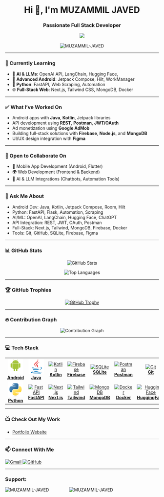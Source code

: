 <h1 align="center">Hi 👋, I'm MUZAMMIL JAVED</h1>
<h3 align="center">Passionate Full Stack Developer</h3>

<p align="center">
  <img src="https://readme-typing-svg.herokuapp.com?font=Roboto&color=%23F7D15A&size=22&center=true&vCenter=true&lines=Full+Stack+Developer;Java+%7C+Kotlin+%7C+XML+%7C+%7C+Android+SDK;Open+to+Collaborate" />
</p>

<p align="center"> 
  <img src="https://komarev.com/ghpvc/?username=MUZAMMIL-JAVED&label=Profile%20views&color=0e75b6&style=flat" alt="MUZAMMIL-JAVED" />
</p>

---

### 🌱 Currently Learning
- 🧠 **AI & LLMs**: OpenAI API, LangChain, Hugging Face, 
- 📱 **Advanced Android**: Jetpack Compose, Hilt, WorkManager  
- 🐍 **Python**: FastAPI, Web Scraping, Automation  
- 🌐 **Full-Stack Web**: Next.js, Tailwind CSS, MongoDB, Docker  

---

### ✅ What I’ve Worked On
- Android apps with **Java**, **Kotlin**, Jetpack libraries  
- API development using **REST**, **Postman**, **JWT/OAuth**  
- Ad monetization using **Google AdMob**  
- Building full-stack solutions with **Firebase**, **Node.js**, and **MongoDB**  
- UI/UX design integration with **Figma**  

---

### 🤝 Open to Collaborate On
- 📱 Mobile App Development (Android, Flutter)  
- 🌍 Web Development (Frontend & Backend)  
- 🤖 AI & LLM Integrations (Chatbots, Automation Tools)

---

### 💬 Ask Me About
- Android Dev: Java, Kotlin, Jetpack Compose, Room, Hilt  
- Python: FastAPI, Flask, Automation, Scraping  
- AI/ML: OpenAI, LangChain, Hugging Face, ChatGPT  
- API Integration: REST, JWT, OAuth, Postman  
- Full-Stack: Next.js, Tailwind, MongoDB, Firebase, Docker  
- Tools: Git, GitHub, SQLite, Firebase, Figma  

---

### 📊 GitHub Stats
<p align="center">
  <img src="https://github-readme-stats.vercel.app/api?username=MUZAMMIL-JAVED&show_icons=true&theme=radical" alt="GitHub Stats" />
</p>


<p align="center">
  <img src="https://github-readme-stats.vercel.app/api/top-langs?username=MUZAMMIL-JAVED&show_icons=true&locale=en&layout=compact&langs_count=8&theme=radical" alt="Top Languages" />
</p>  

---

### 🏆 GitHub Trophies
<p align="center">
  <a href="https://github.com/ryo-ma/github-profile-trophy">
    <img src="https://github-profile-trophy.vercel.app/?username=MUZAMMIL-JAVED&theme=radical&margin-w=15&margin-h=15" alt="GitHub Trophy" />
  </a>
</p>

---

### 🔥 Contribution Graph
<p align="center">
  <img src="https://github-readme-activity-graph.vercel.app/graph?username=MUZAMMIL-JAVED&theme=tokyo-night&bg_color=000000&color=FFFFFF&line=FFA500&point=FFFFFF" alt="Contribution Graph" />
</p>

---

### 💻 Tech Stack

<table align="center">
  <tr>
    <!-- Android -->
    <td align="center">
      <a href="https://developer.android.com" target="_blank" rel="noreferrer">
        <img src="https://raw.githubusercontent.com/devicons/devicon/master/icons/android/android-original-wordmark.svg" alt="Android" width="50" height="50"/><br><b>Android</b>
      </a>
    </td>
    <!-- Java -->
    <td align="center">
      <a href="https://www.java.com" target="_blank" rel="noreferrer">
        <img src="https://raw.githubusercontent.com/devicons/devicon/master/icons/java/java-original.svg" alt="Java" width="50" height="50"/><br><b>Java</b>
      </a>
    </td>
    <!-- Kotlin -->
    <td align="center">
      <a href="https://kotlinlang.org" target="_blank" rel="noreferrer">
        <img src="https://www.vectorlogo.zone/logos/kotlinlang/kotlinlang-icon.svg" alt="Kotlin" width="50" height="50"/><br><b>Kotlin</b>
      </a>
    </td>
    <!-- Dart 
    <td align="center">
      <a href="https://dart.dev/" target="_blank" rel="noreferrer">
        <img src="https://www.vectorlogo.zone/logos/dartlang/dartlang-icon.svg" alt="Dart" width="50" height="50"/><br><b>Dart</b>
      </a>
    </td>
    <td align="center">
      <a href="https://flutter.dev/" target="_blank" rel="noreferrer">
        <img src="https://www.vectorlogo.zone/logos/flutterio/flutterio-icon.svg" alt="Flutter" width="50" height="50"/><br><b>Flutter</b>
      </a>
    </td>  -->
    <!-- Firebase -->
    <td align="center">
      <a href="https://firebase.google.com/" target="_blank" rel="noreferrer">
        <img src="https://www.vectorlogo.zone/logos/firebase/firebase-icon.svg" alt="Firebase" width="50" height="50"/><br><b>Firebase</b>
      </a>
    </td>
    <!-- SQLite -->
    <td align="center">
      <a href="https://www.sqlite.org/" target="_blank" rel="noreferrer">
        <img src="https://www.vectorlogo.zone/logos/sqlite/sqlite-icon.svg" alt="SQLite" width="50" height="50"/><br><b>SQLite</b>
      </a>
    </td>
    <!-- Postman -->
    <td align="center">
      <a href="https://postman.com" target="_blank" rel="noreferrer">
        <img src="https://www.vectorlogo.zone/logos/getpostman/getpostman-icon.svg" alt="Postman" width="50" height="50"/><br><b>Postman</b>
      </a>
    </td>
    <!-- Git -->
    <td align="center">
      <a href="https://git-scm.com/" target="_blank" rel="noreferrer">
        <img src="https://www.vectorlogo.zone/logos/git-scm/git-scm-icon.svg" alt="Git" width="50" height="50"/><br><b>Git</b>
      </a>
    </td>
    <!-- GitHub -->
    <td align="center">
      <a href="https://github.com/gmddev074" target="_blank" rel="noreferrer">
        <img src="https://cdn.jsdelivr.net/gh/devicons/devicon/icons/github/github-original.svg" alt="GitHub" width="50" height="50"/><br><b>GitHub</b>
      </a>
    </td>
    <!-- Figma -->
    <td align="center">
      <a href="https://www.figma.com/" target="_blank" rel="noreferrer">
        <img src="https://www.vectorlogo.zone/logos/figma/figma-icon.svg" alt="Figma" width="50" height="50"/><br><b>Figma</b>
      </a>
    </td>
  </tr>
  <tr>
    <!-- Python -->
    <td align="center">
      <a href="https://www.python.org/" target="_blank" rel="noreferrer">
        <img src="https://raw.githubusercontent.com/devicons/devicon/master/icons/python/python-original.svg" alt="Python" width="50" height="50"/><br><b>Python</b>
      </a>
    </td>
    <!-- FastAPI -->
    <td align="center">
      <a href="https://fastapi.tiangolo.com/" target="_blank" rel="noreferrer">
        <img src="https://fastapi.tiangolo.com/img/icon-white.svg" alt="FastAPI" width="50" height="50"/><br><b>FastAPI</b>
      </a>
    </td>
    <!-- Next.js -->
    <td align="center">
      <a href="https://nextjs.org/" target="_blank" rel="noreferrer">
        <img src="https://cdn.worldvectorlogo.com/logos/nextjs-2.svg" alt="Next.js" width="50" height="50"/><br><b>Next.js</b>
      </a>
    </td>
    <!-- Tailwind CSS -->
    <td align="center">
      <a href="https://tailwindcss.com/" target="_blank" rel="noreferrer">
        <img src="https://www.vectorlogo.zone/logos/tailwindcss/tailwindcss-icon.svg" alt="Tailwind" width="50" height="50"/><br><b>Tailwind</b>
      </a>
    </td>
    <!-- MongoDB -->
    <td align="center">
      <a href="https://www.mongodb.com/" target="_blank" rel="noreferrer">
        <img src="https://www.vectorlogo.zone/logos/mongodb/mongodb-icon.svg" alt="MongoDB" width="50" height="50"/><br><b>MongoDB</b>
      </a>
    </td>
    <!-- Docker -->
    <td align="center">
      <a href="https://www.docker.com/" target="_blank" rel="noreferrer">
        <img src="https://www.vectorlogo.zone/logos/docker/docker-icon.svg" alt="Docker" width="50" height="50"/><br><b>Docker</b>
      </a>
    </td>
    <!-- OpenAI -->
    <!--<td align="center">
      <a href="https://platform.openai.com/" target="_blank" rel="noreferrer">
        <img src="https://seeklogo.com/images/O/openai-logo-8B9BFEDC26-seeklogo.com.png" alt="OpenAI" width="50" height="50"/><br><b>OpenAI</b>
      </a>
    </td> -->
    <!-- Hugging Face -->
    <td align="center">
      <a href="https://huggingface.co/" target="_blank" rel="noreferrer">
        <img src="https://huggingface.co/front/assets/huggingface_logo.svg" alt="Hugging Face" width="50" height="50"/><br><b>HuggingFace</b>
      </a>
    </td>
    <!-- LangChain -->
    <td align="center">
      <a href="https://www.langchain.com/" target="_blank" rel="noreferrer">
        <img src="https://avatars.githubusercontent.com/u/139469282?s=200&v=4" alt="LangChain" width="50" height="50"/><br><b>LangChain</b>
      </a>
    </td>
  </tr>
</table>

---

<h3>📺 Check Out My Work</h3>
<ul>
  <li><a href="https://lucky-pika-c12d6d.netlify.app/" target="_blank" rel="noopener noreferrer">Portfolio Website</a></li>
</ul>


---

### 📫 Connect With Me
<p align="left">
  <a href="mailto:muzammiljavedd@gmail.com">
    <img src="https://img.shields.io/badge/Gmail-D14836?style=for-the-badge&logo=gmail&logoColor=white" alt="Gmail" />
  </a>
  <a href="https://github.com/MUZAMMIL-JAVED">
    <img src="https://img.shields.io/badge/GitHub-181717?style=for-the-badge&logo=github&logoColor=white" alt="GitHub" />
  </a>
</p>

---

<h3 align="left">Support:</h3>
<p><a href="https://www.buymeacoffee.com/MUZAMMIL-JAVED"> <img align="left" src="https://cdn.buymeacoffee.com/buttons/v2/default-yellow.png" height="50" width="210" alt="MUZAMMIL-JAVED" /></a><a href="https://ko-fi.com/MUZAMMIL-JAVED"> <img align="left" src="https://cdn.ko-fi.com/cdn/kofi3.png?v=3" height="50" width="210" alt="MUZAMMIL-JAVED" /></a></p><br><br>
